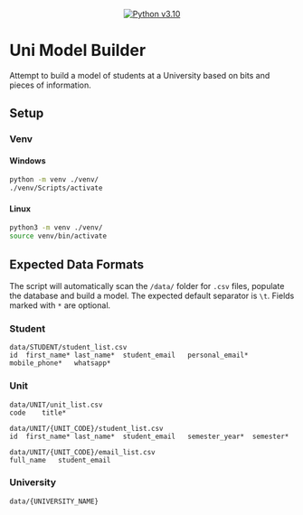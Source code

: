 <div align="center">

[![Python v3.10](https://img.shields.io/badge/Python-v3.10-blue)](https://docs.python.org/3.10/)

</div>

# Uni Model Builder

Attempt to build a model of students at a University based on bits and pieces of information.

## Setup

### Venv

#### Windows

```bash
python -m venv ./venv/
./venv/Scripts/activate
```

#### Linux

```bash
python3 -m venv ./venv/
source venv/bin/activate
```

## Expected Data Formats

The script will automatically scan the `/data/` folder for `.csv` files, populate the database and build a model.
The expected default separator is `\t`.
Fields marked with `*` are optional.

### Student

```
data/STUDENT/student_list.csv
id	first_name*	last_name*	student_email	personal_email*	mobile_phone*	whatsapp*
```

### Unit

```
data/UNIT/unit_list.csv
code	title*

data/UNIT/{UNIT_CODE}/student_list.csv
id	first_name*	last_name*	student_email	semester_year*	semester*

data/UNIT/{UNIT_CODE}/email_list.csv
full_name	student_email
```

### University

```
data/{UNIVERSITY_NAME}
```
